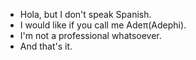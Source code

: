 - Hola, but I don't speak Spanish.
- I would like if you call me Adeπ(Adephi).
- I'm not a professional whatsoever.
- And that's it.
